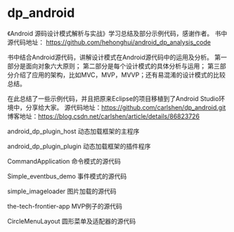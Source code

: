 # dp_android
《Android 源码设计模式解析与实战》学习总结及部分示例代码，感谢作者。
书中源代码地址： https://github.com/hehonghui/android_dp_analysis_code

书中结合Android源代码，讲解设计模式在Android源代码中的运用及分析。
第一部分是面向对象六大原则；
第二部分是每个设计模式的具体分析与运用；
第三部分介绍了应用的架构，比如MVC，MVP，MVVP；还有易混淆的设计模式的比较总结。

在此总结了一些示例代码，并且把原来Eclipse的项目移植到了Android Studio环境中，分享给大家。
源代码地址：https://github.com/carlshen/dp_android.git
博客地址：https://blog.csdn.net/carlshen/article/details/86823726

android_dp_plugin_host 动态加载框架的主程序

android_dp_plugin_plugin 动态加载框架的插件程序

CommandApplication 命令模式的源代码

Simple_eventbus_demo 事件模式的源代码

simple_imageloader 图片加载的源代码

the-tech-frontier-app MVP例子的源代码

CircleMenuLayout 圆形菜单及适配器的源代码
